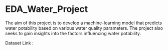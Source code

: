 # EDA_Water_Project
The aim of this project is to develop a machine-learning model that predicts water potability based on various water quality parameters. The project also seeks to gain insights into the factors influencing water potability. 

Dataset Link : 
